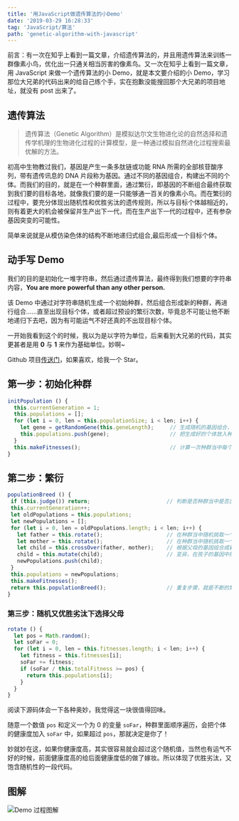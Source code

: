 ```yaml
---
title: '用JavaScript做遗传算法的小Demo'
date: '2019-03-29 16:28:33'
tag: 'JavaScript/算法'
path: 'genetic-algorithm-with-javascript'
---
```


前言：有一次在知乎上看到一篇文章，介绍遗传算法的，并且用遗传算法来训练一群像素小鸟，优化出一只通关相当厉害的像素鸟。又一次在知乎上看到一篇文章，用 JavaScript 来做一个遗传算法的小 Demo，就是本文要介绍的小 Demo，学习那位大兄弟的代码出来的给自己练个手，实在抱歉没能搜回那个大兄弟的项目地址，就没有 post 出来了。

## 遗传算法

> 遗传算法（Genetic Algorithm）是模拟达尔文生物进化论的自然选择和遗传学机理的生物进化过程的计算模型，是一种通过模拟自然进化过程搜索最优解的方法。

初高中生物教过我们，基因是产生一条多肽链或功能 RNA 所需的全部核苷酸序列，带有遗传讯息的 DNA 片段称为基因。通过不同的基因组合，构建出不同的个体。而我们的目的，就是在一个种群里面，通过繁衍，即基因的不断组合最终获取到我们要的目标各地，就像我们要的是一只能够通一百关的像素小鸟。而在繁衍的过程中，要充分体现出随机性和优胜劣汰的遗传规则，所以与目标个体越相近的，则有着更大的机会被保留并生产出下一代，而在生产出下一代的过程中，还有参杂基因突变的可能性。

简单来说就是从模仿染色体的结构不断地递归式组合,最后形成一个目标个体。

## 动手写 Demo

我们的目的是初始化一堆字符串，然后通过遗传算法，最终得到我们想要的字符串内容，**You are more powerful than any other person.**

该 Demo 中通过对字符串随机生成一个初始种群，然后组合形成新的种群，再进行组合......直至出现目标个体，或者超过预设的繁衍次数，毕竟总不可能让他不断地递归下去吧，因为有可能运气不好还真的不出现目标个体。

一开始我看到这个的时候，我以为是以字符为单位，后来看到大兄弟的代码，其实更甚者是用 **0** 与 **1** 来作为基础单位。妙啊~

Github 项目[传送门](https://github.com/Coyeah/genea)，如果喜欢，给我一个 Star。

## 第一步：初始化种群

```JavaScript
initPopulation () {
  this.currentGeneration = 1;
  this.populations = [];
  for (let i = 0, len = this.populationSize; i < len; i++) {
    let gene = getRandomGene(this.geneLength);     // 生成随机的基因组合，以 0 和 1 为单位，每个字母对应的是一个串二进制数字。
    this.populations.push(gene);                   // 把生成好的个体放入种群数组当中
  }
  this.makeFitnesses();                            // 计算一次种群当中每个个体的健康度（个体中与目标个体相同的基因数量 / 个体长度）
}
```

## 第二步：繁衍

```JavaScript
populationBreed () {
 if (this.judge()) return;                        // 判断是否种群当中是否出现了目标个体，或者繁衍次数已经超过预设的值
 this.currentGeneration++;
 let oldPopulations = this.populations;
 let newPopulations = [];
 for (let i = 0, len = oldPopulations.length; i < len; i++) {
   let father = this.rotate();                    // 在种群当中随机挑取一个父亲，当然不是完全随机的，这里要体现优胜劣汰。我们在第三部的时候探究一下。
   let mother = this.rotate();                    // 在种群当中随机挑取一个母亲
   let child = this.crossOver(father, mother);    // 根据父母的基因组合成新的个体，这个很好理解，就是一般一般嘛
   child = this.mutate(child);                    // 变异，在孩子的基因中随机一个位置取反，即 0 > 1 或 1 > 0
   newPopulations.push(child);
 }
 this.populations = newPopulations;
 this.makeFitnesses();
 return this.populationBreed();                   // 重复步骤，就是不断的繁衍
}
```


### 第三步：随机又优胜劣汰下选择父母

```JavaScript
rotate () {
  let pos = Math.random();
  let soFar = 0;
  for (let i = 0, len = this.fitnesses.length; i < len; i++) {
    let fitness = this.fitnesses[i];
    soFar += fitness;
    if (soFar / this.totalFitness >= pos) {
      return this.populations[i];
    }
  }
}
```

阅读下源码体会一下各种奥妙，我觉得这一块很值得回味。

随意一个数值 `pos` 和定义一个为 0 的变量 `soFar`，种群里面顺序遍历，会把个体的健康度加入 `soFar` 中，如果超过 `pos`，那就决定是你了！

妙就妙在这，如果你健康度高，其实很容易就会超过这个随机值，当然也有运气不好的时候，前面健康度高的给后面健康度低的做了嫁妆。所以体现了优胜劣汰，又饱含随机性的一段代码。


## 图解

![Demo 过程图解](https://www.coyeah.top/source/flow.jpg)
